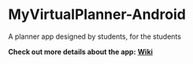 # MyVirtualPlanner-Android
A planner app designed by students, for the students

**Check out more details about the app:** [**Wiki**](https://github.com/TeamSevenCET/MyVirtualPlanner-Android/wiki)
